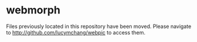 # webmorph
Files previously located in this repository have been moved.  Please navigate to http://github.com/lucymchang/webpic to access them.